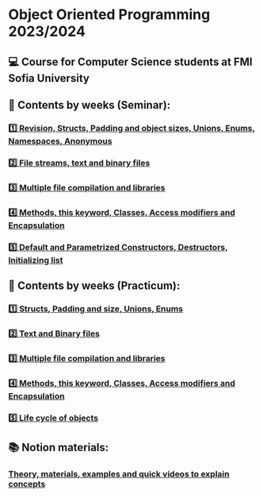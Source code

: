 # Object Oriented Programming 2023/2024
## :computer: Course for Computer Science students at FMI Sofia University
## :pushpin: Contents by weeks (Seminar):
### [:one: Revision, Structs, Padding and object sizes, Unions, Enums, Namespaces, Anonymous](https://github.com/xKrashx/Object_Oriented_Programming/tree/main/Seminar/Week%2001)
### [:two: File streams, text and binary files](https://github.com/xKrashx/Object_Oriented_Programming/tree/main/Seminar/Week%2002)
### [:three: Multiple file compilation and libraries](https://github.com/xKrashx/Object_Oriented_Programming/tree/main/Seminar/Week%2003)
### [:four: Methods, this keyword, Classes, Access modifiers and Encapsulation](https://github.com/xKrashx/Object_Oriented_Programming/tree/main/Seminar/Week%2004)
### [:five: Default and Parametrized Constructors, Destructors, Initializing list](https://github.com/xKrashx/Object_Oriented_Programming/tree/main/Seminar/Week%2005)

## :pushpin: Contents by weeks (Practicum):
### [:one: Structs, Padding and size, Unions, Enums](https://github.com/xKrashx/Object_Oriented_Programming/tree/main/Practicum/Week%2001)
### [:two: Text and Binary files](https://github.com/xKrashx/Object_Oriented_Programming/tree/main/Practicum/Week%2002)
### [:three: Multiple file compilation and libraries](https://github.com/xKrashx/Object_Oriented_Programming/tree/main/Practicum/Week%2003)
### [:four: Methods, this keyword, Classes, Access modifiers and Encapsulation](https://github.com/xKrashx/Object_Oriented_Programming/tree/main/Practicum/Week%2004)
### [:five: Life cycle of objects](https://github.com/xKrashx/Object_Oriented_Programming/tree/main/Practicum/Week%2005)

## :books: Notion materials:
### [Theory, materials, examples and quick videos to explain concepts](https://www.notion.so/2263ae863b004076961ead3e357125aa)